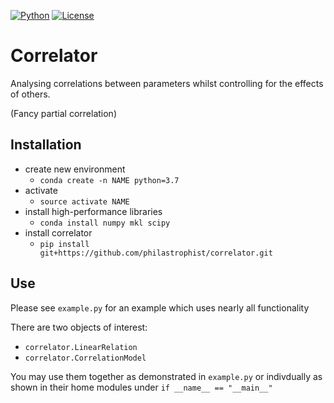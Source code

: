 [![Python](https://img.shields.io/badge/python-3.7-blue.svg)](https://img.shields.io/badge/python-3.7-blue.svg)
[![License](https://img.shields.io/github/license/philastrophist/correlator.svg)](https://github.com/philastrophist/correlator/blob/develop/LICENSE.md)
# Correlator

Analysing correlations between parameters whilst controlling for the effects of others.

(Fancy partial correlation)

## Installation
* create new environment 
    - `conda create -n NAME python=3.7`
* activate
    - `source activate NAME`
* install high-performance libraries
    - `conda install numpy mkl scipy`
* install correlator
    - `pip install git+https://github.com/philastrophist/correlator.git`

## Use 
Please see `example.py` for an example which uses nearly all functionality

There are two objects of interest:
* `correlator.LinearRelation`
* `correlator.CorrelationModel`

You may use them  together as demonstrated in `example.py` or indivdually as shown in their home modules under `if __name__ == "__main__"`
